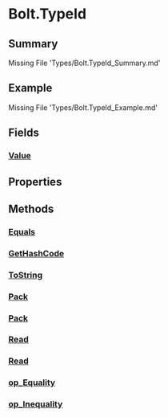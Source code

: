 # Bolt.TypeId
## Summary
Missing File 'Types/Bolt.TypeId_Summary.md'
## Example
Missing File 'Types/Bolt.TypeId_Example.md'
## Fields
### [Value](Types/Bolt.TypeId/F/Value.md)
## Properties
## Methods
### [Equals](Types/Bolt.TypeId/M/Equals.md)
### [GetHashCode](Types/Bolt.TypeId/M/GetHashCode.md)
### [ToString](Types/Bolt.TypeId/M/ToString.md)
### [Pack](Types/Bolt.TypeId/M/Pack.md)
### [Pack](Types/Bolt.TypeId/M/Pack.md)
### [Read](Types/Bolt.TypeId/M/Read.md)
### [Read](Types/Bolt.TypeId/M/Read.md)
### [op_Equality](Types/Bolt.TypeId/M/op_Equality.md)
### [op_Inequality](Types/Bolt.TypeId/M/op_Inequality.md)
